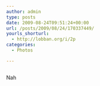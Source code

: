 ```yaml
---
author: admin
type: posts
date: 2009-08-24T09:51:24+00:00
url: /posts/2009/08/24/170337449/
yourls_shorturl:
  - http://lobban.org/i/2p
categories:
  - Photos

---
```

<div class="figure">
  <img src="http://andy.lobban.org/photo/1280/170337449/1/tumblr_kovkpoNyvW1qzrl7b" alt="" />
</div>

Nah